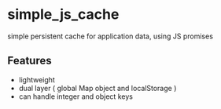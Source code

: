 # simple_js_cache
simple persistent cache for application data, using JS promises

##  Features
-  lightweight
-  dual layer ( global Map object and localStorage )
-  can handle integer and object keys

